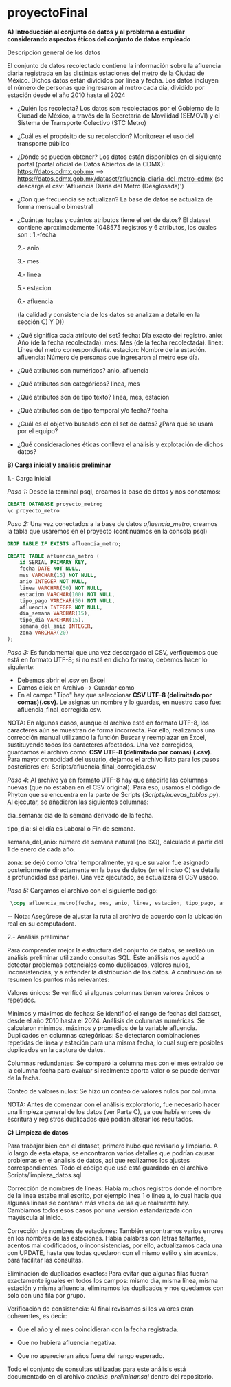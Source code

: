 # proyectoFinal
**A) Introducción al conjunto de datos y al problema a estudiar considerando aspectos éticos del conjunto de datos empleado**

Descripción general de los datos

El conjunto de datos recolectado contiene la información sobre la afluencia diaria registrada en las distintas estaciones del metro de la Ciudad de México. Dichos datos están divididos por línea y fecha. Los datos incluyen el número de personas que ingresaron al metro cada día, dividido por estación desde el año 2010 hasta el 2024 
- ¿Quién los recolecta?
  Los datos son recolectados por el Gobierno de la Ciudad de México, a través de la Secretaría de Movilidad (SEMOVI) y el Sistema de Transporte Colectivo (STC Metro)
- ¿Cuál es el propósito de su recolección?
  Monitorear el uso del transporte público
- ¿Dónde se pueden obtener?
  Los datos están disponibles en el siguiente portal (portal oficial de Datos Abiertos de la CDMX):
  https://datos.cdmx.gob.mx --> https://datos.cdmx.gob.mx/dataset/afluencia-diaria-del-metro-cdmx (se descarga el csv: 'Afluencia Diaria del Metro (Desglosada)') 
- ¿Con qué frecuencia se actualizan?
  La base de datos se actualiza de forma mensual o bimestral
- ¿Cuántas tuplas y cuántos atributos tiene el set de datos?
  El dataset contiene aproximadamente 1048575 registros y 6 atributos, los cuales son :
  1.-fecha
  
  2.- anio
  
  3.- mes
  
  4.- linea
  
  5.- estacion
  
  6.- afluencia
  
  (la calidad y consistencia de los datos se analizan a detalle en la sección C) Y D))
- ¿Qué significa cada atributo del set?
  fecha: Día exacto del registro.
  anio: Año (de la fecha recolectada).
  mes: Mes (de la fecha recolectada).
  linea: Línea del metro correspondiente.
  estacion: Nombre de la estación.
  afluencia: Número de personas que ingresaron al metro ese día.
- ¿Qué atributos son numéricos?
  anio, afluencia 
- ¿Qué atributos son categóricos?
  linea, mes
- ¿Qué atributos son de tipo texto?
  linea, mes, estacion
- ¿Qué atributos son de tipo temporal y/o fecha?
  fecha
- ¿Cuál es el objetivo buscado con el set de datos? ¿Para qué se usará por el
equipo?

- ¿Qué consideraciones éticas conlleva el análisis y explotación de dichos datos?


**B) Carga inicial y análisis preliminar**


1.- Carga inicial

*Paso 1:* Desde la terminal psql, creamos la base de datos y nos conctamos:
```sql
CREATE DATABASE proyecto_metro;
\c proyecto_metro
```

*Paso 2:* Una vez conectados a la base de datos *afluencia_metro*, 
creamos la tabla que usaremos en el proyecto (continuamos en la consola psql)

```sql
DROP TABLE IF EXISTS afluencia_metro;

CREATE TABLE afluencia_metro (
    id SERIAL PRIMARY KEY,
    fecha DATE NOT NULL,
    mes VARCHAR(15) NOT NULL,
    anio INTEGER NOT NULL,
    linea VARCHAR(50) NOT NULL,
    estacion VARCHAR(100) NOT NULL,
    tipo_pago VARCHAR(50) NOT NULL,
    afluencia INTEGER NOT NULL,
    dia_semana VARCHAR(15),
    tipo_dia VARCHAR(15),
    semana_del_anio INTEGER,
    zona VARCHAR(20)
);
```

*Paso 3:* Es fundamental que una vez descargado el CSV, verfiquemos que está en formato UTF-8; 
si no está en dicho formato, debemos hacer lo siguiente: 

- Debemos abrir el .csv en Excel
- Damos click en Archivo--> Guardar como
- En el campo "Tipo" hay que seleccionar **CSV UTF-8 (delimitado por comas)(.csv)**. Le asignas un nombre y lo guardas, en nuestro caso fue: afluencia_final_corregida.csv.

NOTA: En algunos casos, aunque el archivo esté en formato UTF-8, los caracteres aún se muestran de forma incorrecta. Por ello, realizamos una corrección manual utilizando la función Buscar y reemplazar en Excel, sustituyendo todos los caracteres afectados. Una vez corregidos, guardamos el archivo como: **CSV UTF-8 (delimitado por comas) (.csv)**.
Para mayor comodidad del usuario, dejamos el archivo listo para los pasos posteriores en:
Scripts/afluencia_final_corregida.csv

*Paso 4*: Al archivo ya en formato UTF-8 hay que añadirle las columnas nuevas (que no estaban en el CSV original). Para eso, usamos el código de Phyton que se encuentra en la parte de Scripts (*Scripts/nuevas_tablas.py*). Al ejecutar, se añadieron las siguientes columnas:

dia_semana: día de la semana derivado de la fecha.

tipo_dia: si el día es Laboral o Fin de semana.

semana_del_anio: número de semana natural (no ISO), calculado a partir del 1 de enero de cada año.

zona: se dejó como 'otra' temporalmente, ya que su valor fue asignado posteriormente directamente en la base de datos (en el inciso C) se detalla a profundidad esa parte).
Una vez ejecutado, se actualizará el CSV usado. 

*Paso 5:* Cargamos el archivo con el siguiente código: 

```sql
 \copy afluencia_metro(fecha, mes, anio, linea, estacion, tipo_pago, afluencia, dia_semana, tipo_dia, semana_del_anio, zona) FROM 'C:\\Users\\evely\\Downloads\\ProyectoFinalBD\\afluencia_final_corregida.csv' DELIMITER ',' CSV HEADER;
```
  
-- Nota: Asegúrese de ajustar la ruta al archivo de acuerdo con la ubicación real en su computadora.


2.- Análisis preliminar




Para comprender mejor la estructura del conjunto de datos, se realizó un análisis preliminar utilizando consultas SQL. Este análisis nos ayudó a detectar problemas potenciales como duplicados, valores nulos, inconsistencias, y a entender la distribución de los datos. A continuación se resumen los puntos más relevantes:

Valores únicos:
 Se verificó si algunas columnas tienen valores únicos o repetidos.


Mínimos y máximos de fechas:
 Se identificó el rango de fechas del dataset, desde el año 2010 hasta el 2024. 
Análisis de columnas numéricas:
 Se calcularon mínimos, máximos y promedios de la variable afluencia.
Duplicados en columnas categóricas:
 Se detectaron combinaciones repetidas de línea y estación para una misma fecha, lo cual sugiere posibles duplicados en la captura de datos.


Columnas redundantes:
 Se comparó la columna mes con el mes extraído de la columna fecha para evaluar si realmente aporta valor o se puede derivar de la fecha.


Conteo de valores nulos:
 Se hizo un conteo de valores nulos por columna.


NOTA: Antes de comenzar con el análisis exploratorio, fue necesario hacer una limpieza general de los datos (ver Parte C), ya que había errores de escritura y registros duplicados que podían alterar los resultados.


**C) Limpieza de datos**

Para trabajar bien con el dataset, primero hubo que revisarlo y limpiarlo. A lo largo de esta etapa, se encontraron varios detalles que podrían causar problemas en el analisis de datos, así que realizamos los ajustes correspondientes. Todo el código que usé está guardado en el archivo Scripts/limpieza_datos.sql.

Corrección de nombres de líneas:
Había muchos registros donde el nombre de la línea estaba mal escrito, por ejemplo lnea 1 o linea a, lo cual hacía que algunas líneas se contarán más veces de las que realmente hay. Cambiamos todos esos casos por una versión estandarizada con mayúscula al inicio.

Corrección de nombres de estaciones:
También encontramos varios errores en los nombres de las estaciones. Había palabras con letras faltantes, acentos mal codificados, o inconsistencias, por ello, actualizamos cada una con UPDATE, hasta que todas quedaron con el mismo estilo y sin acentos, para facilitar las consultas.

Eliminación de duplicados exactos:
Para evitar que algunas filas fueran exactamente iguales en todos los campos: mismo día, misma línea, misma estación y misma afluencia, eliminamos los duplicados y nos quedamos con solo con una fila por grupo.

Verificación de consistencia:
Al final revisamos si los valores eran coherentes, es decir:

- Que el año y el mes coincidieran con la fecha registrada.


- Que no hubiera afluencia negativa.


- Que no aparecieran años fuera del rango esperado.


Todo el conjunto de consultas utilizadas para este análisis está documentado en el archivo *analisis_preliminar.sql* dentro del repositorio.
